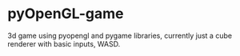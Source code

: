 # pyOpenGL-game
3d game using pyopengl and pygame libraries, currently just a cube renderer with basic inputs, WASD.
